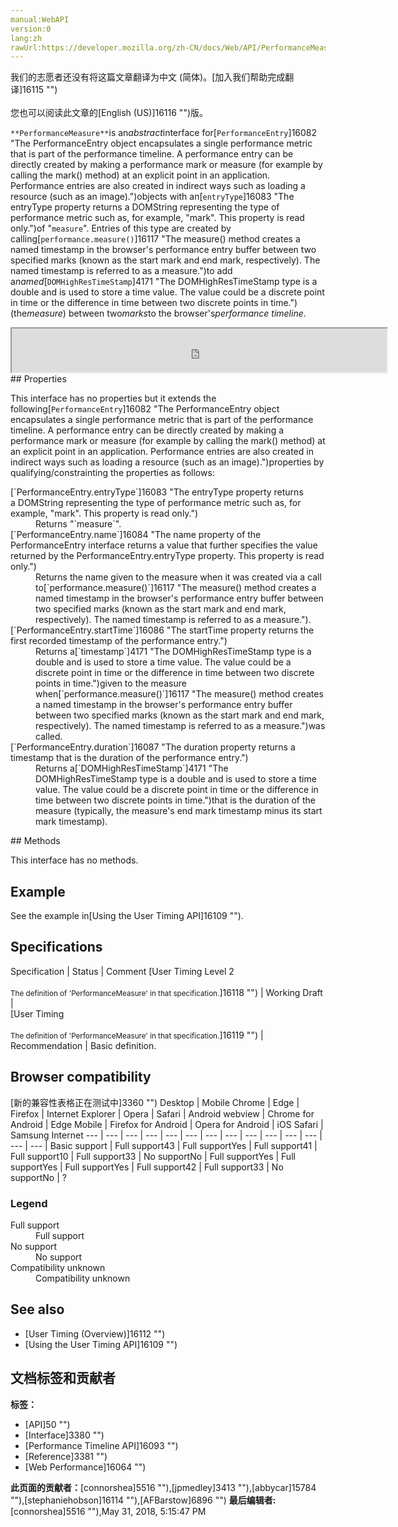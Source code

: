 ```yaml
---
manual:WebAPI
version:0
lang:zh
rawUrl:https://developer.mozilla.org/zh-CN/docs/Web/API/PerformanceMeasure
---
```




<bdi>我们的志愿者还没有将这篇文章翻译为<bdi>中文 (简体)</bdi>。[加入我们帮助完成翻译]16115 "")<br></br>您也可以阅读此文章的[English (US)]16116 "")版。</bdi>






`**PerformanceMeasure**`is an<em>abstract</em>interface for[`PerformanceEntry`]16082 "The PerformanceEntry object encapsulates a single performance metric that is part of the performance timeline. A performance entry can be directly created by making a performance mark or measure (for example by calling the mark() method) at an explicit point in an application. Performance entries are also created in indirect ways such as loading a resource (such as an image).")objects with an[`entryType`]16083 "The entryType property returns a DOMString representing the type of performance metric such as, for example, "mark". This property is read only.")of &quot;`measure`&quot;. Entries of this type are created by calling[`performance.measure()`]16117 "The measure() method creates a named timestamp in the browser's performance entry buffer between two specified marks (known as the start mark and end mark, respectively). The named timestamp is referred to as a measure.")to add a<em>named</em>[`DOMHighResTimeStamp`]4171 "The DOMHighResTimeStamp type is a double and is used to store a time value. The value could be a discrete point in time or the difference in time between two discrete points in time.")(the<em>measure</em>) between two<em>marks</em>to the browser&#39;s<em>performance timeline</em>.

<iframe src='https://mdn.mozillademos.org/en-US/docs/Web/API/PerformanceMeasure$samples/inheritance_diagram?revision=1385246' width='600' height='70'></iframe>
## Properties<a name="Properties"></a>


This interface has no properties but it extends the following[`PerformanceEntry`]16082 "The PerformanceEntry object encapsulates a single performance metric that is part of the performance timeline. A performance entry can be directly created by making a performance mark or measure (for example by calling the mark() method) at an explicit point in an application. Performance entries are also created in indirect ways such as loading a resource (such as an image).")properties by qualifying/constrainting the properties as follows:

<dl><dt>[`PerformanceEntry.entryType`]16083 "The entryType property returns a DOMString representing the type of performance metric such as, for example, "mark". This property is read only.")</dt><dd>Returns &quot;`measure`&quot;.</dd><dt>[`PerformanceEntry.name`]16084 "The name property of the PerformanceEntry interface returns a value that further specifies the value returned by the PerformanceEntry.entryType property. This property is read only.")</dt><dd>Returns the name given to the measure when it was created via a call to[`performance.measure()`]16117 "The measure() method creates a named timestamp in the browser's performance entry buffer between two specified marks (known as the start mark and end mark, respectively). The named timestamp is referred to as a measure.").</dd><dt>[`PerformanceEntry.startTime`]16086 "The startTime property returns the first recorded timestamp of the performance entry.")</dt><dd>Returns a[`timestamp`]4171 "The DOMHighResTimeStamp type is a double and is used to store a time value. The value could be a discrete point in time or the difference in time between two discrete points in time.")given to the measure when[`performance.measure()`]16117 "The measure() method creates a named timestamp in the browser's performance entry buffer between two specified marks (known as the start mark and end mark, respectively). The named timestamp is referred to as a measure.")was called.</dd><dt>[`PerformanceEntry.duration`]16087 "The duration property returns a timestamp that is the duration of the performance entry.")</dt><dd>Returns a[`DOMHighResTimeStamp`]4171 "The DOMHighResTimeStamp type is a double and is used to store a time value. The value could be a discrete point in time or the difference in time between two discrete points in time.")that is the duration of the measure (typically, the measure&#39;s end mark timestamp minus its start mark timestamp).</dd></dl>
## Methods<a name="Methods"></a>


This interface has no methods.


## Example<a name="Example"></a>


See the example in[Using the User Timing API]16109 "").


## Specifications<a name="Specifications"></a>
Specification | Status | Comment 
[User Timing Level 2<br></br><small>The definition of &#39;PerformanceMeasure&#39; in that specification.</small>]16118 "") | Working Draft |  
[User Timing<br></br><small>The definition of &#39;PerformanceMeasure&#39; in that specification.</small>]16119 "") | Recommendation | Basic definition. 


## Browser compatibility<a name="Browser_compatibility"></a>
[新的兼容性表格正在测试中<i></i>]3360 "")
<abbr>Desktop<i></i></abbr> | <abbr>Mobile<i></i></abbr> 
<abbr>Chrome<i></i></abbr> | <abbr>Edge<i></i></abbr> | <abbr>Firefox<i></i></abbr> | <abbr>Internet Explorer<i></i></abbr> | <abbr>Opera<i></i></abbr> | <abbr>Safari<i></i></abbr> | <abbr>Android webview<i></i></abbr> | <abbr>Chrome for Android<i></i></abbr> | <abbr>Edge Mobile<i></i></abbr> | <abbr>Firefox for Android<i></i></abbr> | <abbr>Opera for Android<i></i></abbr> | <abbr>iOS Safari<i></i></abbr> | <abbr>Samsung Internet<i></i></abbr> 
 ---  |  ---  |  ---  |  ---  |  ---  |  ---  |  ---  |  ---  |  ---  |  ---  |  ---  |  ---  |  ---  |  ---  | 
Basic support | <abbr>Full support</abbr>43 | <abbr>Full support</abbr>Yes | <abbr>Full support</abbr>41 | <abbr>Full support</abbr>10 | <abbr>Full support</abbr>33 | <abbr>No support</abbr>No | <abbr>Full support</abbr>Yes | <abbr>Full support</abbr>Yes | <abbr>Full support</abbr>Yes | <abbr>Full support</abbr>42 | <abbr>Full support</abbr>33 | <abbr>No support</abbr>No | <abbr>?</abbr> 


### Legend<a name="Legend"></a>
<dl><dt><abbr>Full support</abbr></dt><dd>Full support</dd><dt><abbr>No support</abbr></dt><dd>No support</dd><dt><abbr>Compatibility unknown</abbr></dt><dd>Compatibility unknown</dd></dl>

## See also<a name="See_also"></a>

* [User Timing (Overview)]16112 "")
* [Using the User Timing API]16109 "")



## 文档标签和贡献者
**标签：**
* [API]50 "")
* [Interface]3380 "")
* [Performance Timeline API]16093 "")
* [Reference]3381 "")
* [Web Performance]16064 "")

**此页面的贡献者：**[connorshea]5516 ""),[jpmedley]3413 ""),[abbycar]15784 ""),[stephaniehobson]16114 ""),[AFBarstow]6896 "")
**最后编辑者:**[connorshea]5516 ""),<time>May 31, 2018, 5:15:47 PM</time>


